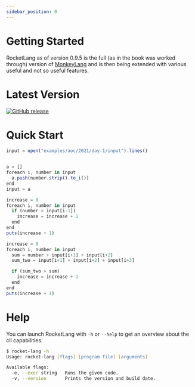 ```yaml
---
sidebar_position: 0
---
```

# Getting Started

RocketLang as of version 0.9.5 is the full (as in the book was worked through) version of [MonkeyLang](https://monkeylang.org/) and
is then being extended with various useful and not so useful features.

# Latest Version

[![GitHub release](https://img.shields.io/github/release/flipez/rocket-lang.svg)](https://github.com/flipez/rocket-lang/releases/)

# Quick Start
```js
input = open("examples/aoc/2021/day-1/input").lines()


a = []
foreach i, number in input
  a.push(number.strip().to_i())
end
input = a

increase = 0
foreach i, number in input
  if (number > input[i-1])
    increase = increase + 1
  end
end
puts(increase + 1)

increase = 0
foreach i, number in input
  sum = number + input[i+1] + input[i+2]
  sum_two = input[i+1] + input[i+2] + input[i+3]

  if (sum_two > sum)
    increase = increase + 1
  end
end
puts(increase + 1)
```

# Help
You can launch RocketLang with `-h` or `--help` to get an overview about the cli capabilities.

```zsh
$ rocket-lang -h
Usage: rocket-lang [flags] [program file] [arguments]

Available flags:
  -e, --exec string   Runs the given code.
  -v, --version       Prints the version and build date.
```